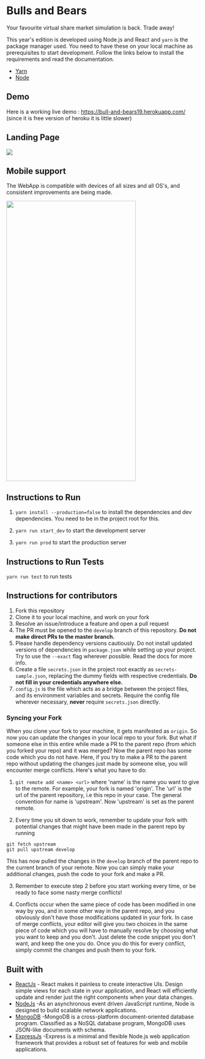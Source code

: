 # Bulls and Bears

Your favourite virtual share market simulation is back. Trade away!

This year's edition is developed using Node.js and React and `yarn` is the package manager used. You need to have these on your local machine as prerequisites to start development. Follow the links below to install the requirements and read the documentation.

- [Yarn](https://yarnpkg.com/lang/en/)
- [Node](https://nodejs.org/en/)

## Demo
Here is a working live demo :  https://bull-and-bears19.herokuapp.com/ (since it is free version of heroku it is little slower)


## Landing Page

![](PC.gif)

## Mobile support
The WebApp is compatible with devices of all sizes and all OS's, and consistent improvements are being made.

<img src="mobile.gif" width="338px" height="731px"/>

## Instructions to Run

1. `yarn install --production=false` to install the dependencies and dev dependencies. You need to be in the project root for this.

2. `yarn run start_dev` to start the development server

3. `yarn run prod` to start the production server

## Instructions to Run Tests

  `yarn run test` to run tests

  ## Instructions for contributors

  1. Fork this repository
  2. Clone it to your local machine, and work on your fork
  3. Resolve an issue/introduce a feature and open a pull request
  4. The PR must be opened to the `develop` branch of this repository. **Do not make direct PRs to the master branch.**
  5. Please handle dependency versions cautiously. Do not install updated versions of dependencies in `package.json` while setting up your project. Try to use the `--exact` flag wherever possible. Read the docs for more info.
  6. Create a file `secrets.json` in the project root exactly as `secrets-sample.json`, replacing the dummy fields with respective credentials. **Do not fill in your credentials anywhere else.**
  7. `config.js` is the file which acts as a bridge between the project files, and its environment variables and secrets. Require the config file wherever necessary, **never** require `secrets.json` directly.

  ### Syncing your Fork

  When you clone your fork to your machine, it gets manifested as `origin`. So now you can update the changes in your local repo to your fork. But what if someone else in this entire while made a PR to the parent repo (from which you forked your repo) and it was merged? Now the parent repo has some code which you do not have. Here, if you try to make a PR to the parent repo without updating the changes just made by someone else, you will encounter merge conflicts. Here's what you have to do:

  1. `git remote add <name> <url>` where 'name' is the name you want to give to the remote. For example, your fork is named 'origin'. The 'url' is the url of the parent repository, i.e this repo in your case. The general convention for name is 'upstream'. Now 'upstream' is set as the parent remote.

  2. Every time you sit down to work, remember to update your fork with potential changes that might have been made in the parent repo by running

  ```
  git fetch upstream
  git pull upstream develop
  ```
  This has now pulled the changes in the `develop` branch of the parent repo to the current branch of your remote. Now you can simply make your additional changes, push the code to your fork and make a PR.

  3. Remember to execute step 2 before you start working every time, or be ready to face some nasty merge conflicts!

  4. Conflicts occur when the same piece of code has been modified in one way by you, and in some other way in the parent repo, and you obviously don't have those modifications updated in your fork. In case of merge conflicts, your editor will give you two choices in the same piece of code which you will have to manually resolve by choosing what you want to keep and you don't. Just delete the code snippet you don't want, and keep the one you do. Once you do this for every conflict, simply commit the changes and push them to your fork.

## Built with 

- [ReactJs](https://reactjs.org/) - React makes it painless to create interactive UIs. Design simple views for each state in your application, and React will efficiently update and render just the right components when your data changes.
- [NodeJs](https://nodejs.org/en/) -As an asynchronous event driven JavaScript runtime, Node is designed to build scalable network applications.
- [MongoDB](https://www.mongodb.com/) -MongoDB is a cross-platform document-oriented database program. Classified as a NoSQL database program, MongoDB uses JSON-like documents with schema.
- [ExpressJs](https://expressjs.com/) -Express is a minimal and flexible Node.js web application framework that provides a robust set of features for web and mobile applications.
  




